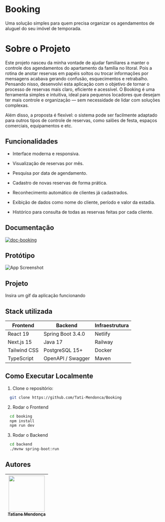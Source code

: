 
# Booking 

Uma solução simples para quem precisa organizar os agendamentos de aluguel do seu imóvel de temporada.


# Sobre o Projeto

Este projeto nasceu da minha vontade de ajudar familiares a manter o controle dos agendamentos do apartamento da família no litoral. Pois a rotina de anotar reservas em papéis soltos ou trocar informações por mensagens acabava gerando confusão, esquecimentos e retrabalho. Pensando nisso, desenvolvi esta aplicação com o objetivo de tornar o processo de reservas mais claro, eficiente e acessível. O Booking é uma ferramenta simples e intuitiva, ideal para pequenos locadores que desejam ter mais controle e organização — sem necessidade de lidar com soluções complexas.

Além disso, a proposta é flexível: o sistema pode ser facilmente adaptado para outros tipos de controle de reservas, como salões de festa, espaços comerciais, equipamentos e etc.


## Funcionalidades

- Interface moderna e responsiva.

- Visualização de reservas por mês.

- Pesquisa por data de agendamento.

- Cadastro de novas reservas de forma prática.
  
- Reconhecimento automático de clientes já cadastrados.

- Exibição de dados como nome do cliente, período e valor da estadia.
  
- Histórico para consulta de todas as reservas feitas por cada cliente.

  
## Documentação

<a href="https://ibb.co/5WSd6YfH"><img src="https://i.ibb.co/ynZDXhbj/doc-booking.png" alt="doc-booking" border="0"></a>

## Protótipo

![App Screenshot](https://via.placeholder.com/468x300?text=App+Screenshot+Here)

## Projeto

Insira um gif da aplicação funcionando


## Stack utilizada

| Frontend     | Backend           | Infraestrutura     |
| ------------ | ----------------- | ------------------ |
| React 19     | Spring Boot 3.4.0 | Netlify  |
| Next.js 15   | Java 17           | Railway   |
| Tailwind CSS | PostgreSQL 15+    | Docker     |
| TypeScript   | OpenAPI / Swagger | Maven              |


## Como Executar Localmente


1. Clone o repositório:

```bash
  git clone https://github.com/Tati-Mendonca/Booking
```

2. Rodar o Frontend
```bash
  cd booking
  npm install
  npm run dev
```

3. Rodar o Backend
```bash
  cd backend
  ./mvnw spring-boot:run
```

    
## Autores

| [<img src="https://avatars.githubusercontent.com/u/97405991?v=4" width=115><br><sub>Tatiane Mendonça</sub>](https://github.com/Tati-Mendonca)
| :---: |
